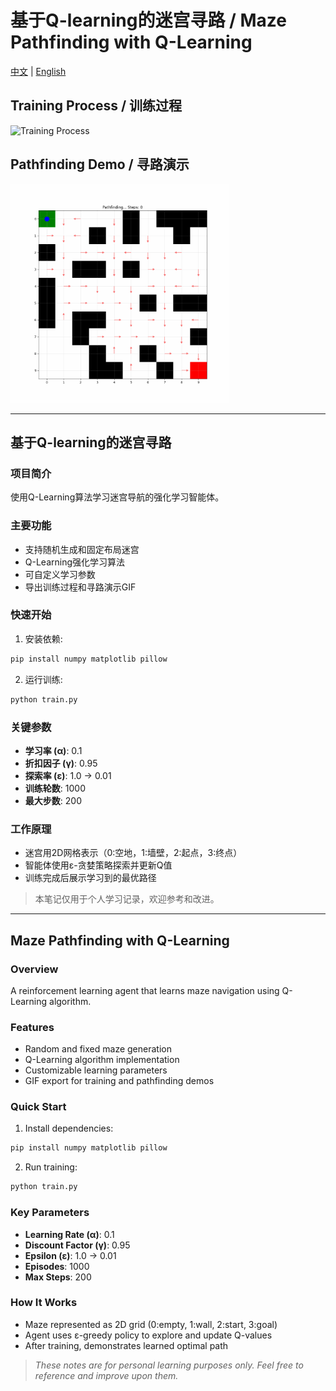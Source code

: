 # 基于Q-learning的迷宫寻路 / Maze Pathfinding with Q-Learning

[中文](#中文) | [English](#english)

## Training Process / 训练过程
<img src="assets/training_process.gif" alt="Training Process" width="350" autoplay loop>

## Pathfinding Demo / 寻路演示  
<img src="assets/pathfinding_demo.gif" alt="Pathfinding Demo" width="350" autoplay loop>

---

## 基于Q-learning的迷宫寻路

### 项目简介
使用Q-Learning算法学习迷宫导航的强化学习智能体。

### 主要功能
- 支持随机生成和固定布局迷宫
- Q-Learning强化学习算法
- 可自定义学习参数
- 导出训练过程和寻路演示GIF

### 快速开始
1. 安装依赖:
```bash
pip install numpy matplotlib pillow
```

2. 运行训练:
```bash
python train.py
```

### 关键参数
- **学习率 (α)**: 0.1
- **折扣因子 (γ)**: 0.95  
- **探索率 (ε)**: 1.0 → 0.01
- **训练轮数**: 1000
- **最大步数**: 200

### 工作原理
- 迷宫用2D网格表示（0:空地，1:墙壁，2:起点，3:终点）
- 智能体使用ε-贪婪策略探索并更新Q值
- 训练完成后展示学习到的最优路径

> 本笔记仅用于个人学习记录，欢迎参考和改进。  

---

## Maze Pathfinding with Q-Learning

### Overview
A reinforcement learning agent that learns maze navigation using Q-Learning algorithm.

### Features
- Random and fixed maze generation
- Q-Learning algorithm implementation
- Customizable learning parameters
- GIF export for training and pathfinding demos

### Quick Start
1. Install dependencies:
```bash
pip install numpy matplotlib pillow
```

2. Run training:
```bash
python train.py
```

### Key Parameters
- **Learning Rate (α)**: 0.1
- **Discount Factor (γ)**: 0.95
- **Epsilon (ε)**: 1.0 → 0.01
- **Episodes**: 1000
- **Max Steps**: 200

### How It Works
- Maze represented as 2D grid (0:empty, 1:wall, 2:start, 3:goal)
- Agent uses ε-greedy policy to explore and update Q-values
- After training, demonstrates learned optimal path

> *These notes are for personal learning purposes only. Feel free to reference and improve upon them.*